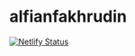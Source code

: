 # alfianfakhrudin
[![Netlify Status](https://api.netlify.com/api/v1/badges/836032d7-b370-480c-84cd-a85deab3eff3/deploy-status)](https://app.netlify.com/sites/peaceful-youtiao-6d930a/deploys)
